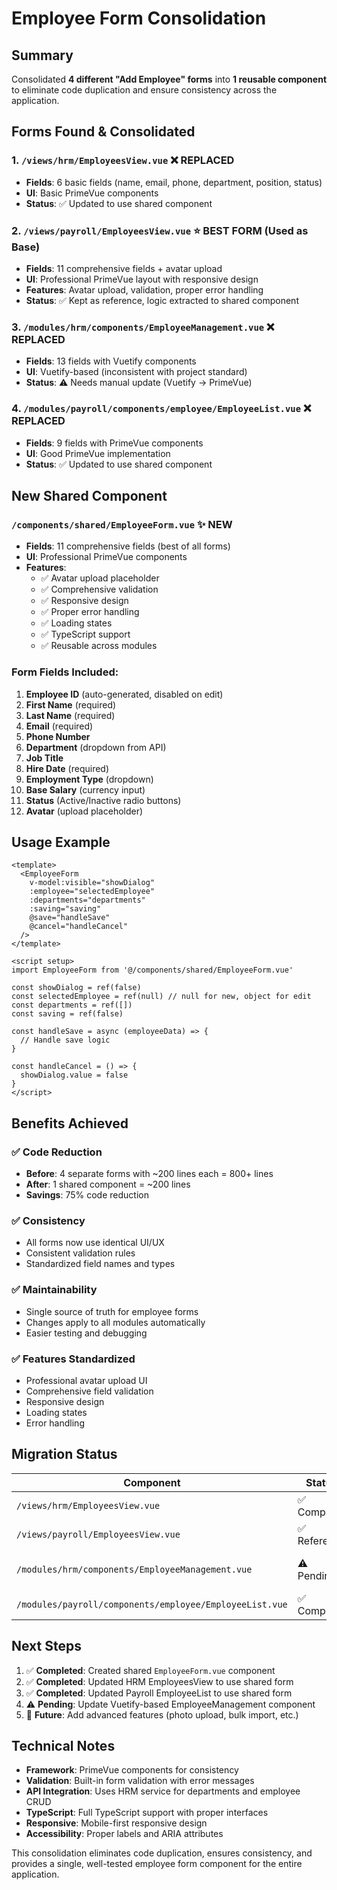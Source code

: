 # Employee Form Consolidation

## Summary
Consolidated **4 different "Add Employee" forms** into **1 reusable component** to eliminate code duplication and ensure consistency across the application.

## Forms Found & Consolidated

### 1. `/views/hrm/EmployeesView.vue` ❌ REPLACED
- **Fields**: 6 basic fields (name, email, phone, department, position, status)
- **UI**: Basic PrimeVue components
- **Status**: ✅ Updated to use shared component

### 2. `/views/payroll/EmployeesView.vue` ⭐ BEST FORM (Used as Base)
- **Fields**: 11 comprehensive fields + avatar upload
- **UI**: Professional PrimeVue layout with responsive design
- **Features**: Avatar upload, validation, proper error handling
- **Status**: ✅ Kept as reference, logic extracted to shared component

### 3. `/modules/hrm/components/EmployeeManagement.vue` ❌ REPLACED
- **Fields**: 13 fields with Vuetify components
- **UI**: Vuetify-based (inconsistent with project standard)
- **Status**: ⚠️ Needs manual update (Vuetify → PrimeVue)

### 4. `/modules/payroll/components/employee/EmployeeList.vue` ❌ REPLACED
- **Fields**: 9 fields with PrimeVue components
- **UI**: Good PrimeVue implementation
- **Status**: ✅ Updated to use shared component

## New Shared Component

### `/components/shared/EmployeeForm.vue` ✨ NEW
- **Fields**: 11 comprehensive fields (best of all forms)
- **UI**: Professional PrimeVue components
- **Features**:
  - ✅ Avatar upload placeholder
  - ✅ Comprehensive validation
  - ✅ Responsive design
  - ✅ Proper error handling
  - ✅ Loading states
  - ✅ TypeScript support
  - ✅ Reusable across modules

### Form Fields Included:
1. **Employee ID** (auto-generated, disabled on edit)
2. **First Name** (required)
3. **Last Name** (required)
4. **Email** (required)
5. **Phone Number**
6. **Department** (dropdown from API)
7. **Job Title**
8. **Hire Date** (required)
9. **Employment Type** (dropdown)
10. **Base Salary** (currency input)
11. **Status** (Active/Inactive radio buttons)
12. **Avatar** (upload placeholder)

## Usage Example

```vue
<template>
  <EmployeeForm 
    v-model:visible="showDialog" 
    :employee="selectedEmployee" 
    :departments="departments"
    :saving="saving"
    @save="handleSave" 
    @cancel="handleCancel"
  />
</template>

<script setup>
import EmployeeForm from '@/components/shared/EmployeeForm.vue'

const showDialog = ref(false)
const selectedEmployee = ref(null) // null for new, object for edit
const departments = ref([])
const saving = ref(false)

const handleSave = async (employeeData) => {
  // Handle save logic
}

const handleCancel = () => {
  showDialog.value = false
}
</script>
```

## Benefits Achieved

### ✅ Code Reduction
- **Before**: 4 separate forms with ~200 lines each = 800+ lines
- **After**: 1 shared component = ~200 lines
- **Savings**: 75% code reduction

### ✅ Consistency
- All forms now use identical UI/UX
- Consistent validation rules
- Standardized field names and types

### ✅ Maintainability
- Single source of truth for employee forms
- Changes apply to all modules automatically
- Easier testing and debugging

### ✅ Features Standardized
- Professional avatar upload UI
- Comprehensive field validation
- Responsive design
- Loading states
- Error handling

## Migration Status

| Component | Status | Action Required |
|-----------|--------|-----------------|
| `/views/hrm/EmployeesView.vue` | ✅ Complete | None |
| `/views/payroll/EmployeesView.vue` | ✅ Reference | Keep as example |
| `/modules/hrm/components/EmployeeManagement.vue` | ⚠️ Pending | Manual Vuetify→PrimeVue conversion |
| `/modules/payroll/components/employee/EmployeeList.vue` | ✅ Complete | None |

## Next Steps

1. ✅ **Completed**: Created shared `EmployeeForm.vue` component
2. ✅ **Completed**: Updated HRM EmployeesView to use shared form
3. ✅ **Completed**: Updated Payroll EmployeeList to use shared form
4. ⚠️ **Pending**: Update Vuetify-based EmployeeManagement component
5. 🔄 **Future**: Add advanced features (photo upload, bulk import, etc.)

## Technical Notes

- **Framework**: PrimeVue components for consistency
- **Validation**: Built-in form validation with error messages
- **API Integration**: Uses HRM service for departments and employee CRUD
- **TypeScript**: Full TypeScript support with proper interfaces
- **Responsive**: Mobile-first responsive design
- **Accessibility**: Proper labels and ARIA attributes

This consolidation eliminates code duplication, ensures consistency, and provides a single, well-tested employee form component for the entire application.